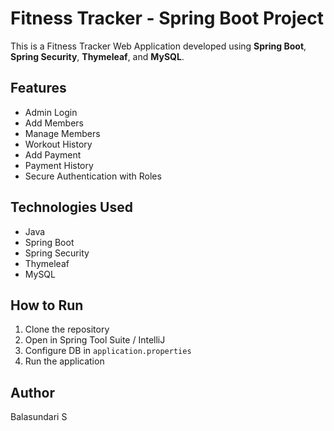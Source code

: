 # Fitness Tracker - Spring Boot Project

This is a Fitness Tracker Web Application developed using **Spring Boot**, **Spring Security**, **Thymeleaf**, and **MySQL**.

## Features
- Admin Login
- Add Members
- Manage Members
- Workout History
- Add Payment
- Payment History
- Secure Authentication with Roles

## Technologies Used
- Java
- Spring Boot
- Spring Security
- Thymeleaf
- MySQL

## How to Run
1. Clone the repository
2. Open in Spring Tool Suite / IntelliJ
3. Configure DB in `application.properties`
4. Run the application

## Author
Balasundari S
